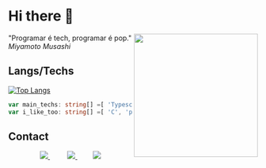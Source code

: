 # Hi there 👋 

<img height='250px' align='right' src="https://media.tenor.com/GfuuLvIZ5-4AAAAM/a-hat-in-time-gaming.gif">

"Programar é tech, programar é pop." *Miyamoto Musashi*

## Langs/Techs

[![Top Langs](https://github-readme-stats.vercel.app/api/top-langs/?username=DanielNasc&layout=compact&langs_count=6&theme=radical&hide=css,scss,ejs,html)](https://github.com/anuraghazra/github-readme-stats)

```ts
var main_techs: string[] =[ 'Typescript', 'NodeJs', 'React', 'Postgres', 'MongoDB', 'Firebase' ]
var i_like_too: string[] =[ 'C', 'python', 'old consoles Assembly (NES, SNES, Mega Drive/Genesis)', 'MATH' ]
```

## Contact

<div align='center'>   
  <a  href='https://twitter.com/cccounte'>
    <img src='https://img.shields.io/badge/Twitter-1DA1F2?style=for-the-badge&logo=twitter&logoColor=white'>
   </a> 
   &nbsp;&nbsp;&nbsp;&nbsp;&nbsp;&nbsp;&nbsp;&nbsp;
  <a href ='mailto:danielnasc15987@gmail.com'>
    <img src='https://img.shields.io/badge/Gmail-D14836?style=for-the-badge&logo=gmail&logoColor=white'>
  </a>
  &nbsp;&nbsp;&nbsp;&nbsp;&nbsp;&nbsp;&nbsp;
  <a href='https://www.linkedin.com/in/daniel-nascimento-3ct/'>
    <img src='https://img.shields.io/badge/linkedin-%230077B5.svg?style=for-the-badge&logo=linkedin&logoColor=white'>
  </a>
</div>
